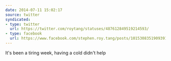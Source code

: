 ```yaml
---
date: 2014-07-11 15:02:17
source: twitter
syndicated:
- type: twitter
  url: https://twitter.com/roytang/statuses/487612849519214593/
- type: facebook
  url: https://www.facebook.com/stephen.roy.tang/posts/10153083519093912
---
```


It's been a tiring week, having a cold didn't help